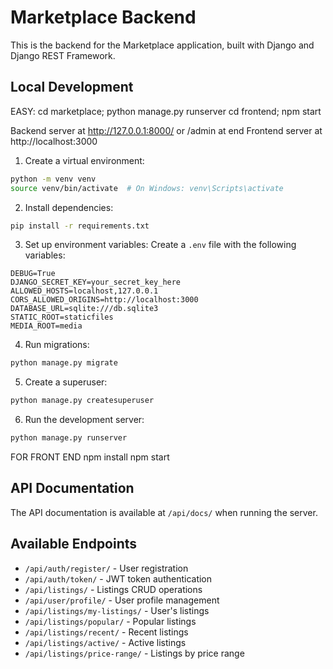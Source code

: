 # Marketplace Backend

This is the backend for the Marketplace application, built with Django and Django REST Framework.

## Local Development

EASY:
cd marketplace; python manage.py runserver
cd frontend; npm start

Backend server at http://127.0.0.1:8000/
or /admin at end
Frontend server at http://localhost:3000

1. Create a virtual environment:
```bash
python -m venv venv
source venv/bin/activate  # On Windows: venv\Scripts\activate
```

2. Install dependencies:
```bash
pip install -r requirements.txt
```

3. Set up environment variables:
Create a `.env` file with the following variables:
```env
DEBUG=True
DJANGO_SECRET_KEY=your_secret_key_here
ALLOWED_HOSTS=localhost,127.0.0.1
CORS_ALLOWED_ORIGINS=http://localhost:3000
DATABASE_URL=sqlite:///db.sqlite3
STATIC_ROOT=staticfiles
MEDIA_ROOT=media
```

4. Run migrations:
```bash
python manage.py migrate
```

5. Create a superuser:
```bash
python manage.py createsuperuser
```

6. Run the development server:
```bash
python manage.py runserver
```

FOR FRONT END
npm install
npm start


## API Documentation

The API documentation is available at `/api/docs/` when running the server.

## Available Endpoints

- `/api/auth/register/` - User registration
- `/api/auth/token/` - JWT token authentication
- `/api/listings/` - Listings CRUD operations
- `/api/user/profile/` - User profile management
- `/api/listings/my-listings/` - User's listings
- `/api/listings/popular/` - Popular listings
- `/api/listings/recent/` - Recent listings
- `/api/listings/active/` - Active listings
- `/api/listings/price-range/` - Listings by price range 